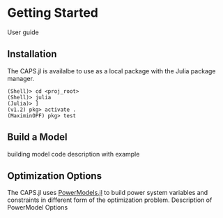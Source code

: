 # Getting Started
User guide

## Installation
The CAPS.jl is availalbe to use as a local package with the Julia package manager. 
```
(Shell)> cd <proj_root>
(Shell)> julia
(Julia)> ]
(v1.2) pkg> activate .
(MaximinOPF) pkg> test
```

## Build a Model
building model code description with example

## Optimization Options
The CAPS.jl uses [PowerModels.jl](https://github.com/lanl-ansi/PowerModels.jl/tree/master/docs) to build power system variables and constraints in different form of the optimization problem.
Description of PowerModel Options
